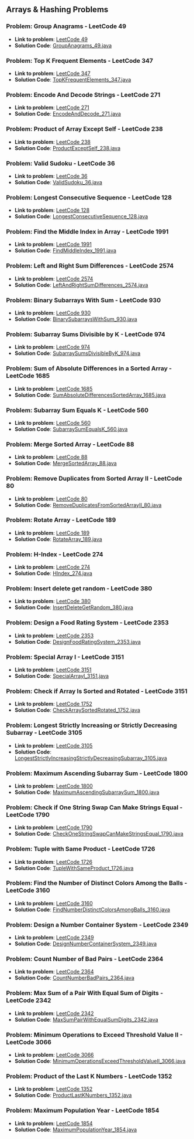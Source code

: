 ## Arrays & Hashing Problems

### Problem: Group Anagrams  - LeetCode 49

- **Link to problem**: [LeetCode 49](https://leetcode.com/problems/group-anagrams/)
- **Solution Code**: [GroupAnagrams_49.java](GroupAnagrams_49.java)

### Problem: Top K Frequent Elements  - LeetCode 347

- **Link to problem**: [LeetCode 347](https://leetcode.com/problems/top-k-frequent-elements/)
- **Solution Code**: [TopKFrequentElements_347.java](TopKFrequentElements_347.java)

### Problem: Encode And Decode Strings  - LeetCode 271

- **Link to problem**: [LeetCode 271](https://leetcode.com/problems/encode-and-decode-strings/)
- **Solution Code**: [EncodeAndDecode_271.java](EncodeAndDecode_271.java)

### Problem: Product of Array Except Self  - LeetCode 238

- **Link to problem**: [LeetCode 238](https://leetcode.com/problems/product-of-array-except-self/)
- **Solution Code**: [ProductExceptSelf_238.java](ProductExceptSelf_238.java)

### Problem: Valid Sudoku  - LeetCode 36

- **Link to problem**: [LeetCode 36](https://leetcode.com/problems/valid-sudoku/)
- **Solution Code**: [ValidSudoku_36.java](ValidSudoku_36.java)

### Problem: Longest Consecutive Sequence  - LeetCode 128

- **Link to problem**: [LeetCode 128](https://leetcode.com/problems/longest-consecutive-sequence/)
- **Solution Code**: [LongestConsecutiveSequence_128.java](LongestConsecutiveSequence_128.java)

### Problem: Find the Middle Index in Array  - LeetCode 1991

- **Link to problem**: [LeetCode 1991](https://leetcode.com/problems/find-the-middle-index-in-array/)
- **Solution Code**: [FindMiddleIndex_1991.java](FindMiddleIndex_1991.java)

### Problem: Left and Right Sum Differences  - LeetCode 2574

- **Link to problem**: [LeetCode 2574](https://leetcode.com/problems/left-and-right-sum-differences/)
- **Solution Code**: [LeftAndRightSumDifferences_2574.java](LeftAndRightSumDifferences_2574.java)

### Problem: Binary Subarrays With Sum  - LeetCode 930

- **Link to problem**: [LeetCode 930](https://leetcode.com/problems/binary-subarrays-with-sum/)
- **Solution Code**: [BinarySubarraysWithSum_930.java](BinarySubarraysWithSum_930.java)

### Problem: Subarray Sums Divisible by K  - LeetCode 974

- **Link to problem**: [LeetCode 974](https://leetcode.com/problems/subarray-sums-divisible-by-k/)
- **Solution Code**: [SubarraySumsDivisibleByK_974.java](SubarraySumsDivisibleByK_974.java)

### Problem: Sum of Absolute Differences in a Sorted Array  - LeetCode 1685

- **Link to problem**: [LeetCode 1685](https://leetcode.com/problems/sum-of-absolute-differences-in-a-sorted-array/)
- **Solution Code**: [SumAbsoluteDifferencesSortedArray_1685.java](SumAbsoluteDifferencesSortedArray_1685.java)

### Problem: Subarray Sum Equals K  - LeetCode 560

- **Link to problem**: [LeetCode 560](https://leetcode.com/problems/subarray-sum-equals-k/)
- **Solution Code**: [SubarraySumEqualsK_560.java](SubarraySumEqualsK_560.java)

### Problem: Merge Sorted Array  - LeetCode 88

- **Link to problem**: [LeetCode 88](https://leetcode.com/problems/merge-sorted-array/)
- **Solution Code**: [MergeSortedArray_88.java](MergeSortedArray_88.java)

### Problem: Remove Duplicates from Sorted Array II  - LeetCode 80

- **Link to problem**: [LeetCode 80](https://leetcode.com/problems/remove-duplicates-from-sorted-array-ii/)
- **Solution Code**: [RemoveDuplicatesFromSortedArrayII_80.java](RemoveDuplicatesFromSortedArrayII_80.java)

### Problem: Rotate Array  - LeetCode 189

- **Link to problem**: [LeetCode 189](https://leetcode.com/problems/rotate-array/)
- **Solution Code**: [RotateArray_189.java](RotateArray_189.java)

### Problem: H-Index - LeetCode 274

- **Link to problem**: [LeetCode 274](https://leetcode.com/problems/h-index/)
- **Solution Code**: [HIndex_274.java](HIndex_274.java)

### Problem: Insert delete get random - LeetCode 380

- **Link to problem**: [LeetCode 380](https://leetcode.com/problems/insert-delete-getrandom-o1/)
- **Solution Code**: [InsertDeleteGetRandom_380.java](InsertDeleteGetRandom_380.java)

### Problem: Design a Food Rating System - LeetCode 2353

- **Link to problem**: [LeetCode 2353](https://leetcode.com/problems/design-a-food-rating-system/)
- **Solution Code**: [DesignFoodRatingSystem_2353.java](DesignFoodRatingSystem_2353.java)

### Problem: Special Array I - LeetCode 3151

- **Link to problem**: [LeetCode 3151](https://leetcode.com/problems/special-array-i/)
- **Solution Code**: [SpecialArrayI_3151.java](SpecialArrayI_3151.java)

### Problem: Check if Array Is Sorted and Rotated - LeetCode 3151

- **Link to problem**: [LeetCode 1752](https://leetcode.com/problems/check-if-array-is-sorted-and-rotated/)
- **Solution Code**: [CheckArraySortedRotated_1752.java](CheckArraySortedRotated_1752.java)

### Problem: Longest Strictly Increasing or Strictly Decreasing Subarray - LeetCode 3105

- **Link to problem**: [LeetCode 3105](https://leetcode.com/problems/longest-strictly-increasing-or-strictly-decreasing-subarray/)
- **Solution Code**: [LongestStrictlyIncreasingStrictlyDecreasingSubarray_3105.java](LongestStrictlyIncreasingStrictlyDecreasingSubarray_3105.java)

### Problem: Maximum Ascending Subarray Sum - LeetCode 1800

- **Link to problem**: [LeetCode 1800](https://leetcode.com/problems/maximum-ascending-subarray-sum/)
- **Solution Code**: [MaximumAscendingSubarraySum_1800.java](MaximumAscendingSubarraySum_1800.java)

### Problem: Check if One String Swap Can Make Strings Equal - LeetCode 1790

- **Link to problem**: [LeetCode 1790](https://leetcode.com/problems/check-if-one-string-swap-can-make-strings-equal/)
- **Solution Code**: [CheckOneStringSwapCanMakeStringsEqual_1790.java](CheckOneStringSwapCanMakeStringsEqual_1790.java)

### Problem: Tuple with Same Product - LeetCode 1726

- **Link to problem**: [LeetCode 1726](https://leetcode.com/problems/tuple-with-same-product/)
- **Solution Code**: [TupleWithSameProduct_1726.java](TupleWithSameProduct_1726.java)

### Problem: Find the Number of Distinct Colors Among the Balls - LeetCode 3160

- **Link to problem**: [LeetCode 3160](https://leetcode.com/problems/find-the-number-of-distinct-colors-among-the-balls/)
- **Solution Code**: [FindNumberDistinctColorsAmongBalls_3160.java](FindNumberDistinctColorsAmongBalls_3160.java)

### Problem: Design a Number Container System - LeetCode 2349

- **Link to problem**: [LeetCode 2349](https://leetcode.com/problems/design-a-number-container-system/)
- **Solution Code**: [DesignNumberContainerSystem_2349.java](DesignNumberContainerSystem_2349.java)

### Problem: Count Number of Bad Pairs - LeetCode 2364

- **Link to problem**: [LeetCode 2364](https://leetcode.com/problems/count-number-of-bad-pairs/)
- **Solution Code**: [CountNumberBadPairs_2364.java](CountNumberBadPairs_2364.java)

### Problem: Max Sum of a Pair With Equal Sum of Digits - LeetCode 2342

- **Link to problem**: [LeetCode 2342](https://leetcode.com/problems/max-sum-of-a-pair-with-equal-sum-of-digits/)
- **Solution Code**: [MaxSumPairWithEqualSumDigits_2342.java](MaxSumPairWithEqualSumDigits_2342.java)

### Problem: Minimum Operations to Exceed Threshold Value II - LeetCode 3066

- **Link to problem**: [LeetCode 3066](https://leetcode.com/problems/minimum-operations-to-exceed-threshold-value-ii/)
- **Solution Code**: [MinimumOperationsExceedThresholdValueII_3066.java](MinimumOperationsExceedThresholdValueII_3066.java)

### Problem: Product of the Last K Numbers - LeetCode 1352

- **Link to problem**: [LeetCode 1352](https://leetcode.com/problems/product-of-the-last-k-numbers/)
- **Solution Code**: [ProductLastKNumbers_1352.java](ProductLastKNumbers_1352.java)

### Problem: Maximum Population Year - LeetCode 1854

- **Link to problem**: [LeetCode 1854](https://leetcode.com/problems/maximum-population-year/)
- **Solution Code**: [MaximumPopulationYear_1854.java](MaximumPopulationYear_1854.java)
